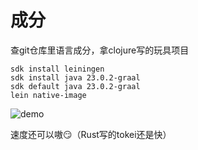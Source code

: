# 成分

查git仓库里语言成分，拿clojure写的玩具项目

```shell
sdk install leiningen
sdk install java 23.0.2-graal
sdk default java 23.0.2-graal
lein native-image
```

![demo](https://github.com/user-attachments/assets/a85ee823-f56b-4d22-9327-e2fec0042633)

速度还可以嗷😏（Rust写的tokei还是快）
